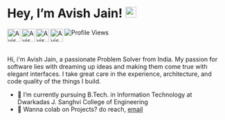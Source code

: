 <h1> Hey, I’m Avish Jain! <img src="https://media.giphy.com/media/hvRJCLFzcasrR4ia7z/giphy.gif" width="25px"></h1>
  
<a href="httpd://discordapp.com/users/588705756296249355">
  <img align="left" alt="Avish | Discord" width="30" src="https://raw.githubusercontent.com/peterthehan/peterthehan/master/assets/discord.svg" />
</a>
<a href="https://twitter.com/Avishjain33">
  <img align="left" alt="Avish | Twitter" width="30" src="https://raw.githubusercontent.com/peterthehan/peterthehan/master/assets/twitter.svg" />
</a>
<a href="https://www.linkedin.com/in/avish-jain-810334118/">
  <img align="left" alt="Avish | LinkedIN" width="30" src="https://raw.githubusercontent.com/peterthehan/peterthehan/master/assets/linkedin.svg" />
</a>
<a href="https://www.instagram.com/avishj_05/">
  <img align="left" alt="Avish | Instagram" width="30" src="https://user-images.githubusercontent.com/83356501/129452050-d0157287-2350-4999-95b9-ea9e8a27639b.png" />
</a>


<!-- ![counter](https://enn1fxhjqs0lr2a.m.pipedream.net) -->
![Profile Views](https://komarev.com/ghpvc/?username=AvishJ03)

<br>

<!-- <span>&nbsp &nbsp &nbsp &nbsp &nbsp &nbsp  <a href = ""> <img src="https://dabuttonfactory.com/button.png?t=Check+Out+My+Website&f=Open+Sans-Bold&ts=18&tc=c9d1d9&hp=70&vp=12&c=10&bgt=unicolored&bgc=21262d&bs=1&bc=666" /></a></span> -->


<!-- <a href="https://PrerakGada.github.io/resume-website/">Check Out My Website</a> -->

Hi, i'm Avish Jain, a passionate Problem Solver from India. My passion for software lies with dreaming up ideas and making them come true with elegant interfaces. I take great care in the experience, architecture, and code quality of the things I build.

<ul>
<li> 🌱 I’m currently pursuing B.Tech. in Information Technology at Dwarkadas J. Sanghvi College of Engineering </li>
<li> 💼 Wanna colab on Projects? do reach, <a href="mailto:avishjain0@gmail.com">email</a></li>
</ul>

